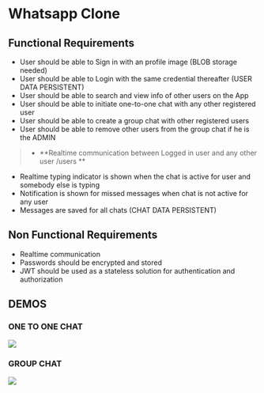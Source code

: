 # Whatsapp Clone

## Functional Requirements
-  User should be able to Sign in with an profile image (BLOB storage needed)
-   User should be able to Login with the same credential thereafter (USER DATA PERSISTENT)
-   User should be able to search and view info of other users on the App
-   User should be able to initiate one-to-one chat with any other registered user
-  User should be able to create a group chat with other registered users
-  User should be able to remove other users from the group chat if he is the ADMIN
> -   **Realtime communication between Logged in user and any other user /users **
-  Realtime typing indicator is shown when the chat is active for user and somebody else is typing
-  Notification is shown for missed messages when chat is not active for any user
-  Messages are saved for all chats (CHAT DATA PERSISTENT)

## Non Functional Requirements
-  Realtime communication
-  Passwords should be encrypted and stored
-  JWT should be used as a stateless solution for authentication and authorization

## DEMOS
### ONE TO ONE CHAT
![](./one-to-one.gif)
### GROUP CHAT
![](./group-chat.gif)
